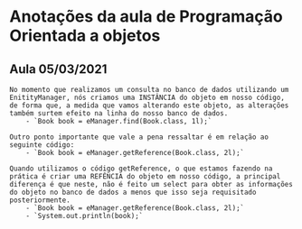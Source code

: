 # Anotações da aula de Programação Orientada a objetos

## Aula 05/03/2021
    No momento que realizamos um consulta no banco de dados utilizando um EnitityManager, nós criamos uma INSTÂNCIA do objeto em nosso código, de forma que, a medida que vamos alterando este objeto, as alterações também surtem efeito na linha do nosso banco de dados.
        - `Book book = eManager.find(Book.class, 1l);`

    Outro ponto importante que vale a pena ressaltar é em relação ao seguinte código:
        - `Book book = eManager.getReference(Book.class, 2l);`
    
    Quando utilizamos o código getReference, o que estamos fazendo na prática é criar uma REFÊNCIA do objeto em nosso código, a principal diferença é que neste, não é feito um select para obter as informações do objeto no banco de dados a menos que isso seja requisitado posteriormente.
        - `Book book = eManager.getReference(Book.class, 2l);`
        - `System.out.println(book);`